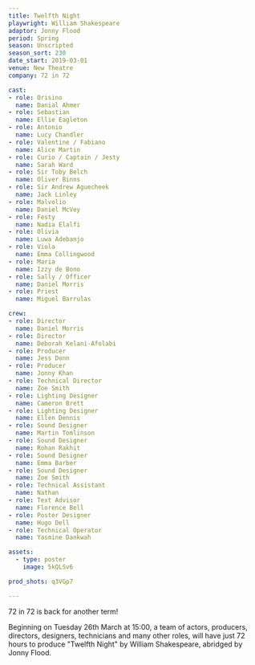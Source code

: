 ```yaml
---
title: Twelfth Night
playwright: William Shakespeare
adaptor: Jonny Flood
period: Spring
season: Unscripted
season_sort: 230
date_start: 2019-03-01
venue: New Theatre
company: 72 in 72

cast:
- role: Orisino
  name: Danial Ahmer
- role: Sebastian
  name: Ellie Eagleton
- role: Antonio
  name: Lucy Chandler
- role: Valentine / Fabiano
  name: Alice Martin
- role: Curio / Captain / Jesty
  name: Sarah Ward
- role: Sir Toby Belch
  name: Oliver Binns
- role: Sir Andrew Aguecheek
  name: Jack Linley
- role: Malvolio
  name: Daniel McVey
- role: Festy
  name: Nadia Elalfi
- role: Olivia
  name: Luwa Adebanjo
- role: Viola
  name: Emma Collingwood
- role: Maria
  name: Izzy de Bono
- role: Sally / Officer
  name: Daniel Morris
- role: Priest
  name: Miguel Barrulas

crew:
- role: Director
  name: Daniel Morris
- role: Director
  name: Deborah Kelani-Afolabi
- role: Producer
  name: Jess Donn
- role: Producer
  name: Jonny Khan
- role: Technical Director
  name: Zoe Smith
- role: Lighting Designer
  name: Cameron Brett
- role: Lighting Designer
  name: Ellen Dennis
- role: Sound Designer
  name: Martin Tomlinson
- role: Sound Designer
  name: Rohan Rakhit
- role: Sound Designer
  name: Emma Barber
- role: Sound Designer
  name: Zoe Smith
- role: Technical Assistant
  name: Nathan
- role: Text Advisor
  name: Florence Bell
- role: Poster Designer
  name: Hugo Dell
- role: Technical Operator
  name: Yasmine Dankwah

assets:
  - type: poster
    image: 5kQLSv6

prod_shots: q3VGp7

---
```


72 in 72 is back for another term!

Beginning on Tuesday 26th March at 15:00, a team of actors, producers, directors, designers, technicians and many other roles, will have just 72 hours to produce "Twelfth Night" by William Shakespeare, abridged by Jonny Flood.
